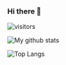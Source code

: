 ### Hi there 👋

![visitors](https://img.shields.io/badge/dynamic/json?color=informational&label=visitor%20count&query=value&url=https://api.countapi.xyz/hit/m-atef.m-atef/readme)

![My github stats](https://github-readme-stats.vercel.app/api?username=m-atef)

![Top Langs](https://github-readme-stats.vercel.app/api/top-langs/?username=m-atef&layout=compact)
